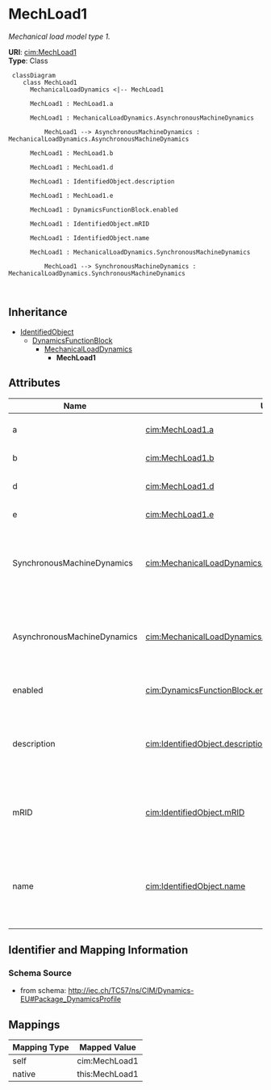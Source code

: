 # MechLoad1


_Mechanical load model type 1._





**URI**: [cim:MechLoad1](http://iec.ch/TC57/CIM100#MechLoad1)<br />
**Type**: Class




```mermaid
 classDiagram
    class MechLoad1
      MechanicalLoadDynamics <|-- MechLoad1
      
      MechLoad1 : MechLoad1.a
        
      MechLoad1 : MechanicalLoadDynamics.AsynchronousMachineDynamics
        
          MechLoad1 --> AsynchronousMachineDynamics : MechanicalLoadDynamics.AsynchronousMachineDynamics
        
      MechLoad1 : MechLoad1.b
        
      MechLoad1 : MechLoad1.d
        
      MechLoad1 : IdentifiedObject.description
        
      MechLoad1 : MechLoad1.e
        
      MechLoad1 : DynamicsFunctionBlock.enabled
        
      MechLoad1 : IdentifiedObject.mRID
        
      MechLoad1 : IdentifiedObject.name
        
      MechLoad1 : MechanicalLoadDynamics.SynchronousMachineDynamics
        
          MechLoad1 --> SynchronousMachineDynamics : MechanicalLoadDynamics.SynchronousMachineDynamics
        
      
```





## Inheritance
* [IdentifiedObject](IdentifiedObject.md)
    * [DynamicsFunctionBlock](DynamicsFunctionBlock.md)
        * [MechanicalLoadDynamics](MechanicalLoadDynamics.md)
            * **MechLoad1**



## Attributes


| Name | URI | Cardinality and Range | Description | Inheritance |
| ---  | --- | --- | --- | --- |
| a | [cim:MechLoad1.a](http://iec.ch/TC57/CIM100#MechLoad1.a) | 1..1 <br />  float  | Speed squared coefficient (<i>a</i>) | direct |
| b | [cim:MechLoad1.b](http://iec.ch/TC57/CIM100#MechLoad1.b) | 1..1 <br />  float  | Speed coefficient (<i>b</i>) | direct |
| d | [cim:MechLoad1.d](http://iec.ch/TC57/CIM100#MechLoad1.d) | 1..1 <br />  float  | Speed to the exponent coefficient (<i>d</i>) | direct |
| e | [cim:MechLoad1.e](http://iec.ch/TC57/CIM100#MechLoad1.e) | 1..1 <br />  float  | Exponent (<i>e</i>) | direct |
| SynchronousMachineDynamics | [cim:MechanicalLoadDynamics.SynchronousMachineDynamics](http://iec.ch/TC57/CIM100#MechanicalLoadDynamics.SynchronousMachineDynamics) | 0..1 <br />  [SynchronousMachineDynamics](SynchronousMachineDynamics.md)  | Synchronous machine model with which this mechanical load model is associated | [MechanicalLoadDynamics](MechanicalLoadDynamics.md) |
| AsynchronousMachineDynamics | [cim:MechanicalLoadDynamics.AsynchronousMachineDynamics](http://iec.ch/TC57/CIM100#MechanicalLoadDynamics.AsynchronousMachineDynamics) | 0..1 <br />  [AsynchronousMachineDynamics](AsynchronousMachineDynamics.md)  | Asynchronous machine model with which this mechanical load model is associate... | [MechanicalLoadDynamics](MechanicalLoadDynamics.md) |
| enabled | [cim:DynamicsFunctionBlock.enabled](http://iec.ch/TC57/CIM100#DynamicsFunctionBlock.enabled) | 1..1 <br />  boolean  | Function block used indicator | [DynamicsFunctionBlock](DynamicsFunctionBlock.md) |
| description | [cim:IdentifiedObject.description](http://iec.ch/TC57/CIM100#IdentifiedObject.description) | 0..1 <br />  string  | The description is a free human readable text describing or naming the object | [IdentifiedObject](IdentifiedObject.md) |
| mRID | [cim:IdentifiedObject.mRID](http://iec.ch/TC57/CIM100#IdentifiedObject.mRID) | 1..1 <br />  string  | Master resource identifier issued by a model authority | [IdentifiedObject](IdentifiedObject.md) |
| name | [cim:IdentifiedObject.name](http://iec.ch/TC57/CIM100#IdentifiedObject.name) | 0..1 <br />  string  | The name is any free human readable and possibly non unique text naming the o... | [IdentifiedObject](IdentifiedObject.md) |









## Identifier and Mapping Information







### Schema Source


* from schema: http://iec.ch/TC57/ns/CIM/Dynamics-EU#Package_DynamicsProfile





## Mappings

| Mapping Type | Mapped Value |
| ---  | ---  |
| self | cim:MechLoad1 |
| native | this:MechLoad1 |




